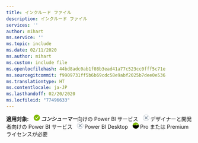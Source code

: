 ```yaml
---
title: インクルード ファイル
description: インクルード ファイル
services: ''
author: mihart
ms.service: ''
ms.topic: include
ms.date: 02/11/2020
ms.author: mihart
ms.custom: include file
ms.openlocfilehash: 44bd8adc0ab1f08b3ead41a77c523cc0fff5c71e
ms.sourcegitcommit: f9909731ff5b6b69cdc58e9abf2025b7dee0e536
ms.translationtype: HT
ms.contentlocale: ja-JP
ms.lasthandoff: 02/20/2020
ms.locfileid: "77496633"
---
```

<Token>**適用対象:** ![○](media/yes.png)***コンシューマー***向けの Power BI サービス ![×](media/no.png)デザイナーと開発者向けの Power BI サービス ![×](media/no.png)Power BI Desktop ![○](media/maybe.png)Pro または Premium ライセンスが必要 </Token>